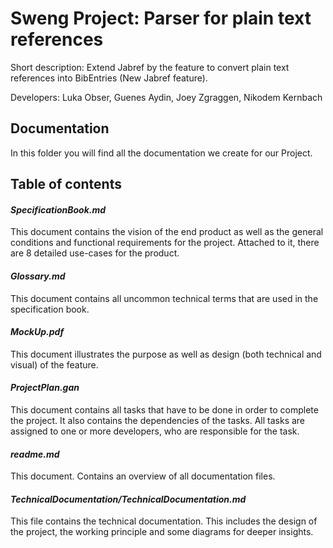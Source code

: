 # Sweng Project: Parser for plain text references

Short description: Extend Jabref by the feature to convert plain text references into BibEntries
(New Jabref feature).

Developers: Luka Obser, Guenes Aydin, Joey Zgraggen, Nikodem Kernbach

## Documentation

In this folder you will find all the documentation we create for our Project.

## Table of contents

#### *SpecificationBook.md*
This document contains the vision of the end product as well as the general conditions and functional requirements for the project.
Attached to it, there are 8 detailed use-cases for the product.

#### *Glossary.md*
This document contains all uncommon technical terms that are used in the specification book.

#### *MockUp.pdf*
This document illustrates the purpose as well as design (both technical and visual) of the feature.

#### *ProjectPlan.gan*
This document contains all tasks that have to be done in order to complete the project. It also contains the dependencies of the tasks. All tasks are assigned to one or more developers, who are responsible for the task.

#### *readme.md*
This document. Contains an overview of all documentation files.

#### *TechnicalDocumentation/TechnicalDocumentation.md*
This file contains the technical documentation. This includes the design of the project, the working principle and some diagrams for deeper insights.
